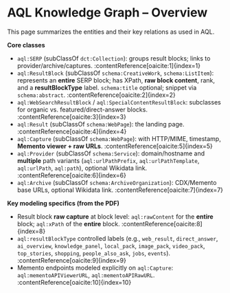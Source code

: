 # AQL Knowledge Graph – Overview

This page summarizes the entities and their key relations as used in AQL.

**Core classes**
- `aql:SERP` (subClassOf `dct:Collection`): groups result blocks; links to provider/archive/captures. :contentReference[oaicite:1]{index=1}
- `aql:ResultBlock` (subClassOf `schema:CreativeWork`, `schema:ListItem`): represents an **entire** SERP block; has XPath, **raw block content**, rank, and a **resultBlockType** label. `schema:title` optional; snippet via `schema:abstract`. :contentReference[oaicite:2]{index=2}
- `aql:WebSearchResultBlock` / `aql:SpecialContentResultBlock`: subclasses for organic vs. featured/direct-answer blocks. :contentReference[oaicite:3]{index=3}
- `aql:Result` (subClassOf `schema:WebPage`): the landing page. :contentReference[oaicite:4]{index=4}
- `aql:Capture` (subClassOf `schema:WebPage`): with HTTP/MIME, timestamp, **Memento viewer + raw URLs**. :contentReference[oaicite:5]{index=5}
- `aql:Provider` (subClassOf `schema:Service`): domain/hostname and **multiple** path variants (`aql:urlPathPrefix`, `aql:urlPathTemplate`, `aql:urlPath`, `aql:path`), optional Wikidata link. :contentReference[oaicite:6]{index=6}
- `aql:Archive` (subClassOf `schema:ArchiveOrganization`): CDX/Memento base URLs, optional Wikidata link. :contentReference[oaicite:7]{index=7}

**Key modeling specifics (from the PDF)**
- Result block **raw capture** at block level: `aql:rawContent` for the **entire** block; `aql:xPath` of the **entire** block. :contentReference[oaicite:8]{index=8}
- `aql:resultBlockType` controlled labels (e.g., `web_result`, `direct_answer`, `ai_overview`, `knowledge_panel`, `local_pack`, `image_pack`, `video_pack`, `top_stories`, `shopping`, `people_also_ask`, `jobs`, `events`). :contentReference[oaicite:9]{index=9}
- Memento endpoints modeled explicitly on `aql:Capture`: `aql:mementoAPIViewerURL`, `aql:mementoAPIRawURL`. :contentReference[oaicite:10]{index=10}


